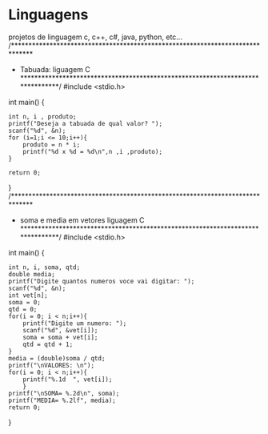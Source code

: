 # Linguagens
projetos de linguagem c, c++, c#, java, python, etc...
/******************************************************************************
 * Tabuada: liguagem C
*******************************************************************************/
#include <stdio.h>

int main()
{   
    
    int n, i , produto;
    printf("Deseja a tabuada de qual valor? ");
    scanf("%d", &n);
    for (i=1;i <= 10;i++){
        produto = n * i;
        printf("%d x %d = %d\n",n ,i ,produto);
    }
    
    return 0;
}
/******************************************************************************
 * soma e media em vetores liguagem C
*******************************************************************************/
#include <stdio.h>

int main()
{
    
    int n, i, soma, qtd;
    double media;
    printf("Digite quantos numeros voce vai digitar: ");
    scanf("%d", &n);
    int vet[n];
    soma = 0;
    qtd = 0;
    for(i = 0; i < n;i++){
        printf("Digite um numero: ");
        scanf("%d", &vet[i]);
        soma = soma + vet[i];
        qtd = qtd + 1;
    }
    media = (double)soma / qtd;
    printf("\nVALORES: \n");
    for(i = 0; i < n;i++){
        printf("%.1d  ", vet[i]);
        }
    printf("\nSOMA= %.2d\n", soma);
    printf("MEDIA= %.2lf", media);
    return 0;
}
